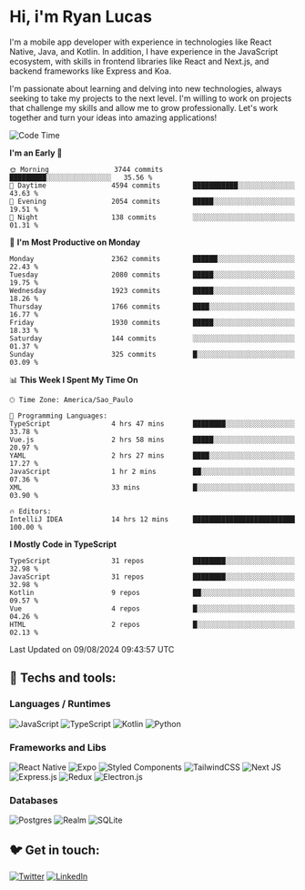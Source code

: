 # Hi, i'm Ryan Lucas

I'm a mobile app developer with experience in technologies like React Native, Java, and Kotlin.
In addition, I have experience in the JavaScript ecosystem, with skills in frontend libraries like React and Next.js, and backend frameworks like Express and Koa.

I'm passionate about learning and delving into new technologies, always seeking to take my projects to the next level. I'm willing to work on projects that challenge my skills and allow me to grow professionally. Let's work together and turn your ideas into amazing applications!


<!--START_SECTION:waka-->
![Code Time](http://img.shields.io/badge/Code%20Time-484%20hrs%2043%20mins-blue)

**I'm an Early 🐤** 

```text
🌞 Morning                3744 commits        █████████░░░░░░░░░░░░░░░░   35.56 % 
🌆 Daytime                4594 commits        ███████████░░░░░░░░░░░░░░   43.63 % 
🌃 Evening                2054 commits        █████░░░░░░░░░░░░░░░░░░░░   19.51 % 
🌙 Night                  138 commits         ░░░░░░░░░░░░░░░░░░░░░░░░░   01.31 % 
```
📅 **I'm Most Productive on Monday** 

```text
Monday                   2362 commits        ██████░░░░░░░░░░░░░░░░░░░   22.43 % 
Tuesday                  2080 commits        █████░░░░░░░░░░░░░░░░░░░░   19.75 % 
Wednesday                1923 commits        █████░░░░░░░░░░░░░░░░░░░░   18.26 % 
Thursday                 1766 commits        ████░░░░░░░░░░░░░░░░░░░░░   16.77 % 
Friday                   1930 commits        █████░░░░░░░░░░░░░░░░░░░░   18.33 % 
Saturday                 144 commits         ░░░░░░░░░░░░░░░░░░░░░░░░░   01.37 % 
Sunday                   325 commits         █░░░░░░░░░░░░░░░░░░░░░░░░   03.09 % 
```


📊 **This Week I Spent My Time On** 

```text
🕑︎ Time Zone: America/Sao_Paulo

💬 Programming Languages: 
TypeScript               4 hrs 47 mins       ████████░░░░░░░░░░░░░░░░░   33.78 % 
Vue.js                   2 hrs 58 mins       █████░░░░░░░░░░░░░░░░░░░░   20.97 % 
YAML                     2 hrs 27 mins       ████░░░░░░░░░░░░░░░░░░░░░   17.27 % 
JavaScript               1 hr 2 mins         ██░░░░░░░░░░░░░░░░░░░░░░░   07.36 % 
XML                      33 mins             █░░░░░░░░░░░░░░░░░░░░░░░░   03.90 % 

🔥 Editors: 
IntelliJ IDEA            14 hrs 12 mins      █████████████████████████   100.00 % 
```

**I Mostly Code in TypeScript** 

```text
TypeScript               31 repos            ████████░░░░░░░░░░░░░░░░░   32.98 % 
JavaScript               31 repos            ████████░░░░░░░░░░░░░░░░░   32.98 % 
Kotlin                   9 repos             ██░░░░░░░░░░░░░░░░░░░░░░░   09.57 % 
Vue                      4 repos             █░░░░░░░░░░░░░░░░░░░░░░░░   04.26 % 
HTML                     2 repos             █░░░░░░░░░░░░░░░░░░░░░░░░   02.13 % 
```




 Last Updated on 09/08/2024 09:43:57 UTC
<!--END_SECTION:waka-->

## 🔧 Techs and tools: 

### Languages / Runtimes
![JavaScript](https://img.shields.io/badge/javascript-%23323330.svg?style=for-the-badge&logo=javascript&logoColor=%23F7DF1E)
![TypeScript](https://img.shields.io/badge/typescript-%23007ACC.svg?style=for-the-badge&logo=typescript&logoColor=white)
![Kotlin](https://img.shields.io/badge/kotlin-%230095D5.svg?style=for-the-badge&logo=kotlin&logoColor=white) ![Python](https://img.shields.io/badge/python-3670A0?style=for-the-badge&logo=python&logoColor=ffdd54)

### Frameworks and Libs
![React Native](https://img.shields.io/badge/react_native-%2320232a.svg?style=for-the-badge&logo=react&logoColor=%2361DAFB)
![Expo](https://img.shields.io/badge/expo-1C1E24?style=for-the-badge&logo=expo&logoColor=#D04A37)
![Styled Components](https://img.shields.io/badge/styled--components-DB7093?style=for-the-badge&logo=styled-components&logoColor=white)
![TailwindCSS](https://img.shields.io/badge/tailwindcss-%2338B2AC.svg?style=for-the-badge&logo=tailwind-css&logoColor=white)
![Next JS](https://img.shields.io/badge/Next-black?style=for-the-badge&logo=next.js&logoColor=white)
![Express.js](https://img.shields.io/badge/express.js-%23404d59.svg?style=for-the-badge&logo=express&logoColor=%2361DAFB)
![Redux](https://img.shields.io/badge/redux-%23593d88.svg?style=for-the-badge&logo=redux&logoColor=white)
![Electron.js](https://img.shields.io/badge/Electron-191970?style=for-the-badge&logo=Electron&logoColor=white)

### Databases
![Postgres](https://img.shields.io/badge/postgres-%23316192.svg?style=for-the-badge&logo=postgresql&logoColor=white)
![Realm](https://img.shields.io/badge/Realm-39477F?style=for-the-badge&logo=realm&logoColor=white)
![SQLite](https://img.shields.io/badge/sqlite-%2307405e.svg?style=for-the-badge&logo=sqlite&logoColor=white)

## 🐦 Get in touch:

[![Twitter](https://img.shields.io/badge/Twitter-%231DA1F2.svg?style=for-the-badge&logo=Twitter&logoColor=white)](https://twitter.com/ryangst_)
[![LinkedIn](https://img.shields.io/badge/linkedin-%230077B5.svg?style=for-the-badge&logo=linkedin&logoColor=white)](https://www.linkedin.com/in/ryan-lucas-machado/)

